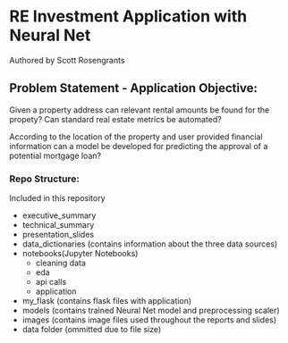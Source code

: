 # RE Investment Application with Neural Net
Authored by Scott Rosengrants

## Problem Statement - Application Objective:
Given a property address can relevant rental amounts be found for the propety? Can standard real estate metrics be automated?

According to the location of the property and user provided financial information can a model be developed for predicting the approval of a potential mortgage loan?

### Repo Structure:
Included in this repository
- executive_summary <br>
- technical_summary <br>
- presentation_slides <br>
- data_dictionaries (contains information about the three data sources)
- notebooks(Jupyter Notebooks)
  - cleaning data
  - eda
  - api calls
  - application
- my_flask (contains flask files with application)
- models (contains trained Neural Net model and preprocessing scaler)
- images (contains image files used throughout the reports and slides)
- data folder (ommitted due to file size)


